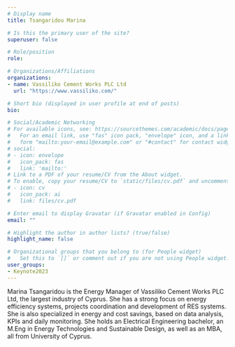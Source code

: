 ```yaml
---
# Display name
title: Tsangaridou Marina

# Is this the primary user of the site?
superuser: false

# Role/position
role: 

# Organizations/Affiliations
organizations:
- name: Vassiliko Cement Works PLC Ltd
  url: "https://www.vassiliko.com/"

# Short bio (displayed in user profile at end of posts)
bio: 

# Social/Academic Networking
# For available icons, see: https://sourcethemes.com/academic/docs/page-builder/#icons
#   For an email link, use "fas" icon pack, "envelope" icon, and a link in the
#   form "mailto:your-email@example.com" or "#contact" for contact widget.
# social:
# - icon: envelope
#   icon_pack: fas
#   link: 'mailto:'
# Link to a PDF of your resume/CV from the About widget.
# To enable, copy your resume/CV to `static/files/cv.pdf` and uncomment the lines below.
# - icon: cv
#   icon_pack: ai
#   link: files/cv.pdf

# Enter email to display Gravatar (if Gravatar enabled in Config)
email: ""

# Highlight the author in author lists? (true/false)
highlight_name: false

# Organizational groups that you belong to (for People widget)
#   Set this to `[]` or comment out if you are not using People widget.
user_groups:
- Keynote2023
---
```


Marina Tsangaridou is the Energy Manager of Vassiliko Cement Works PLC Ltd, the largest industry of Cyprus. She has a strong focus on energy efficiency systems, projects coordination and development of RES systems. She is also specialized in energy and cost savings, based on data analysis, KPIs and daily monitoring. She holds an Electrical Engineering bachelor, an M.Eng in Energy Technologies and Sustainable Design, as well as an MBA, all from University of Cyprus. 